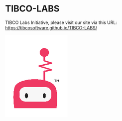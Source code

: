 # TIBCO-LABS
TIBCO Labs Initiative, please visit our site via this URL: https://tibcosoftware.github.io/TIBCO-LABS/

![Logo](docs/docs/TIBCOLabs.png "Labs Logo")
